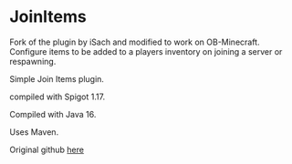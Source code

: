 # JoinItems

Fork of the plugin by iSach and modified to work on OB-Minecraft.
Configure items to be added to a players inventory on joining a server or respawning.


Simple Join Items plugin.

compiled with Spigot 1.17.

Compiled with Java 16.

Uses Maven.

Original github [here](https://github.com/iSach/JoinItems) 
